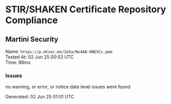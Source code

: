 # STIR/SHAKEN Certificate Repository Compliance

## Martini Security

Name: `https://p.mtsec.me/2e5a/Nv4AB-HNEVCs.pem`\
Tested At: 02 Jun 25 00:53 UTC\
Time: 98ms

### Issues

no warning, or error, or notice date level issues were found

Generated: 02 Jun 25 01:01 UTC